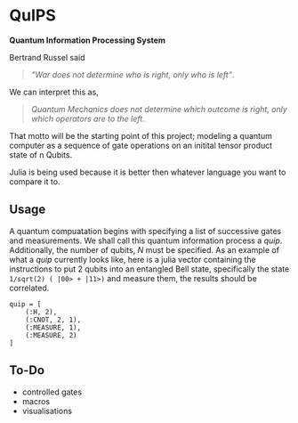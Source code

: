 # QuIPS
**Quantum Information Processing System**

Bertrand Russel said

>*"War does not determine who is right, only who is left"*.

We can interpret this as, 

>*Quantum Mechanics does not determine which outcome is right, only which operators are to the left*.

That motto will be the starting point of this project; modeling a quantum computer as a sequence of gate operations on an initital tensor product state of n Qubits.

Julia is being used because it is better then whatever language you want to compare it to. 

## Usage

A quantum compuatation begins with specifying a list of successive gates and measurements.  We shall call this quantum information process a *quip*. Additionally, the number of qubits, *N* must be specified. As an example of what a *quip* currently looks like, here is a julia vector containing the instructions to put 2 qubits into an entangled Bell state, specifically the state `1/sqrt(2) ( |00> + |11>)` and measure them, the results should be correlated.

```
quip = [
    (:H, 2),
    (:CNOT, 2, 1),
    (:MEASURE, 1),
    (:MEASURE, 2)
]
```

## To-Do

* controlled gates
* macros
* visualisations

